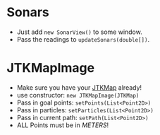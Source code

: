 # Sonars #

  * Just add `new SonarView()` to some window.
  * Pass the readings to `updateSonars(double[])`.

# JTKMapImage #

  * Make sure you have your [JTKMap](JTKMap.md) already!
  * use constructor: `new JTKMapImage(JTKMap)`
  * Pass in goal points: `setPoints(List<Point2D>)`
  * Pass in particles: `setParticles(List<Point2D>)`
  * Pass in current path: `setPath(List<Point2D>)`
  * ALL Points must be in _METERS_!